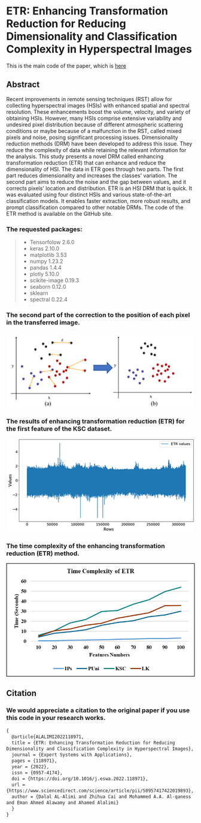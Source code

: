 # ETR: Enhancing Transformation Reduction for Reducing Dimensionality and Classification Complexity in Hyperspectral Images 

This is the main code of the paper, which is [here](https://www.sciencedirect.com/science/article/abs/pii/S0957417422019893)

## Abstract
Recent improvements in remote sensing techniques (RST) allow for collecting hyperspectral images (HSIs) with enhanced spatial and spectral resolution. These enhancements boost the volume, velocity, and variety of obtaining HSIs. However, many HSIs comprise extensive variability and undesired pixel distribution because of different atmospheric scattering conditions or maybe because of a malfunction in the RST, called mixed pixels and noise, posing significant processing issues. Dimensionality reduction methods (DRM) have been developed to address this issue. They reduce the complexity of data while retaining the relevant information for the analysis. This study presents a novel DRM called enhancing transformation reduction (ETR) that can enhance and reduce the dimensionality of HSI. The data in ETR goes through two parts. The first part reduces dimensionality and increases the classes' variation. The second part aims to reduce the noise and the gap between values, and it corrects pixels' location and distribution. ETR is an HSI DRM that is quick. It was evaluated using four distinct HSIs and various state-of-the-art classification models. It enables faster extraction, more robust results, and prompt classification compared to other notable DRMs. The code of the ETR method is available on the GitHub site.

### The requested packages:
 
  
> - Tensorfolow 2.6.0 
> - keras 2.10.0 
> - matplotlib 3.53 
> - numpy 1.23.2 
> - pandas 1.4.4 
> - plotly 5.10.0 
> - scikite-image 0.19.3 
> - seaborn 0.12.0 
> - sklearn 
> - spectral 0.22.4 

### The second part of the correction to the position of each pixel in the transferred image.
![alt text](https://github.com/DalalAL-Alimi/ETR/blob/main/images/3.png)

### The results of enhancing transformation reduction (ETR) for the first feature of the KSC dataset.
![alt text](https://github.com/DalalAL-Alimi/ETR/blob/main/images/6.png)

### The time complexity of the enhancing transformation reduction (ETR) method.
![alt text](https://github.com/DalalAL-Alimi/ETR/blob/main/images/7.png)



## Citation
### We would appreciate a citation to the original paper if you use this code in your research works.
```
{
  @article{ALALIMI2022118971,
  title = {ETR: Enhancing Transformation Reduction for Reducing Dimensionality and Classification Complexity in Hyperspectral Images},
  journal = {Expert Systems with Applications},
  pages = {118971},
  year = {2022},
  issn = {0957-4174},
  doi = {https://doi.org/10.1016/j.eswa.2022.118971},
  url = {https://www.sciencedirect.com/science/article/pii/S0957417422019893},
  author = {Dalal AL-Alimi and Zhihua Cai and Mohammed A.A. Al-qaness and Eman Ahmed Alawamy and Ahamed Alalimi}
  }
}
```
